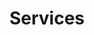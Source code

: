 ---
title: "Services"
description: "this is meta description"
draft: false
bg_image: "images/underwater7.jpg"
image: "images/profile2.jpg"
---